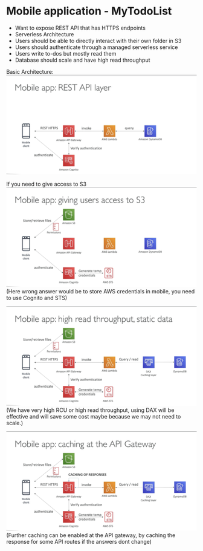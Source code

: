 # Mobile application - MyTodoList

  - Want to expose REST API that has HTTPS endpoints  
  - Serverless Architecture  
  - Users should be able to directly interact with their own folder in S3  
  - Users should authenticate through a managed serverless service  
  - Users write to-dos but mostly read them  
  - Database should scale and have high read throughput  

Basic Architecture:
![Alt text](images/TodoList_Basic.png)

If you need to give access to S3
![Alt text](images/TodoList_S3.png)
(Here wrong answer would be to store AWS credentials in mobile, you need to use Cognito and STS)

![Alt text](images/TodoList_Scale.png)
(We have very high RCU or high read throughput, using DAX will be effective and will save some cost maybe because we may not need to scale.)

![Alt text](images/TodoList_Caching.png)
(Further caching can be enabled at the API gateway, by caching the response for some API routes if the answers dont change)

